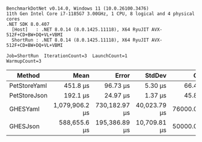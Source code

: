 ```

BenchmarkDotNet v0.14.0, Windows 11 (10.0.26100.3476)
11th Gen Intel Core i7-1185G7 3.00GHz, 1 CPU, 8 logical and 4 physical cores
.NET SDK 8.0.407
  [Host]   : .NET 8.0.14 (8.0.1425.11118), X64 RyuJIT AVX-512F+CD+BW+DQ+VL+VBMI
  ShortRun : .NET 8.0.14 (8.0.1425.11118), X64 RyuJIT AVX-512F+CD+BW+DQ+VL+VBMI

Job=ShortRun  IterationCount=3  LaunchCount=1  
WarmupCount=3  

```
| Method       | Mean           | Error         | StdDev       | Gen0       | Gen1       | Gen2      | Allocated    |
|------------- |---------------:|--------------:|-------------:|-----------:|-----------:|----------:|-------------:|
| PetStoreYaml |       451.8 μs |      96.73 μs |      5.30 μs |    66.4063 |    15.6250 |         - |    424.68 KB |
| PetStoreJson |       192.1 μs |      24.97 μs |      1.37 μs |    45.8984 |    10.7422 |         - |    286.81 KB |
| GHESYaml     | 1,079,906.2 μs | 730,182.97 μs | 40,023.79 μs | 76000.0000 | 25000.0000 | 4000.0000 | 446194.88 KB |
| GHESJson     |   588,655.6 μs | 195,386.89 μs | 10,709.81 μs | 50000.0000 | 18000.0000 | 3000.0000 |  307664.5 KB |
